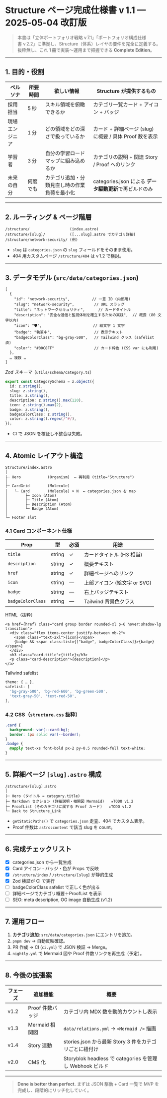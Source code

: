 # Structure ページ完成仕様書 **v 1.1 — 2025‑05‑04 改訂版**

> 本書は「立体ポートフォリオ戦略 v 7.1」「ポートフォリオ構成仕様書 v 2.2」に準拠し、Structure（体系）レイヤの要件を完全に定義する。抜粋無し、これ 1 冊で実装〜運用まで把握できる **Complete Edition**。

---

## 1. 目的・役割

| ペルソナ    | 所要時間 | 欲しい情報                  | Structure が提供するもの                      |
| ------- | ---- | ---------------------- | -------------------------------------- |
| 採用担当    | 5 秒  | スキル領域を俯瞰できるか           | カテゴリ一覧カード + アイコン + バッジ                 |
| 現場エンジニア | 1 分  | どの領域をどの深さで扱っているか       | カード + 詳細ページ (slug) に概要 / 具体 Proof 数を表示 |
| 学習者     | 3 分  | 自分の学習ロードマップに組み込めるか     | カテゴリの説明 + 関連 Story / Proof へのリンク       |
| 未来の自分   | 何度でも | カテゴリ追加・分類見直し時の作業負荷を最小化 | categories.json による **データ駆動更新**で再ビルドのみ |

---

## 2. ルーティング & ページ階層

```
/structure/                  (index.astro)
/structure/[slug]/           ([...slug].astro でカテゴリ詳細)
/structure/network-security/ (例)
```

* `slug` は `categories.json` の `slug` フィールドをそのまま使用。
* 404 用カスタムページ `/structure/404` は v 1.2 で検討。

---

## 3. データモデル (`src/data/categories.json`)

```jsonc
[
  {
    "id": "network-security",          // 一意 ID (内部用)
    "slug": "network-security",         // URL スラッグ
    "title": "ネットワークセキュリティ",      // カードタイトル
    "description": "安全な通信と監視体制を確立するための実践",  // 概要 (80 文字以内)
    "icon": "🛡️",                       // 絵文字 1 文字
    "badge": "執筆中",                   // 表示テキスト
    "badgeColorClass": "bg-gray-500",   // Tailwind クラス (safelist 済)
    "color": "#00C8FF"                  // カード枠色 (CSS var にも利用)
  },
  … 複数 …
]
```

*Zod スキーマ*（`utils/schema/category.ts`）

```ts
export const CategorySchema = z.object({
  id: z.string(),
  slug: z.string(),
  title: z.string(),
  description: z.string().max(120),
  icon: z.string().max(2),
  badge: z.string(),
  badgeColorClass: z.string(),
  color: z.string().regex(/^#/),
});
```

* CI で JSON を検証し不整合は失敗。

---

## 4. Atomic レイアウト構造

```text
Structure/index.astro
│
├─ Hero            (Organism)  ← 再利用 (title="Structure")
│
├─ CardGrid        (Molecule)
│   └─ Card        (Molecule) × N  ← categories.json を map
│        ├─ Icon (Atom)
│        ├─ Title (Atom)
│        ├─ Description (Atom)
│        └─ Badge (Atom)
│
└─ Footer slot
```

### 4.1 Card コンポーネント仕様

| Prop              | 型      | 必須 | 用途                  |
| ----------------- | ------ | -- | ------------------- |
| `title`           | string | ✓  | カードタイトル (H3 相当)     |
| `description`     | string | ✓  | 概要テキスト              |
| `href`            | string | ✓  | 詳細ページへのリンク          |
| `icon`            | string | —  | 上部アイコン (絵文字 or SVG) |
| `badge`           | string | —  | 右上バッジテキスト           |
| `badgeColorClass` | string | —  | Tailwind 背景色クラス     |

HTML（抜粋）

```astro
<a href={href} class="card group border rounded-xl p-6 hover:shadow-lg transition">
  <div class="flex items-center justify-between mb-2">
    <span class="text-2xl">{icon}</span>
    {badge && <span class:list={["badge", badgeColorClass]}>{badge}</span>}
  </div>
  <h3 class="card-title">{title}</h3>
  <p class="card-description">{description}</p>
</a>
```

Tailwind safelist

```js
theme: { … },
safelist: [
  'bg-gray-500', 'bg-red-600', 'bg-green-500',
  'text-gray-50', 'text-red-50',
],
```

### 4.2 CSS（`structure.css` 抜粋）

```css
.card {
  background: var(--card-bg);
  border: 1px solid var(--border);
}
.badge {
  @apply text-xs font-bold px-2 py-0.5 rounded-full text-white;
}
```

---

## 5. 詳細ページ `[slug].astro` 構成

```text
/structure/[slug].astro
│
├─ Hero (タイトル = category.title)
├─ Markdown セクション (詳細説明・相関図 Mermaid)   ★TODO v1.2
├─ ProofList (そのカテゴリに属する Proof カード)   ★TODO v1.2
└─ Back to Structure_Link
```

* `getStaticPaths()` で `categories.json` 走査、404 でカスタム表示。
* Proof 件数は `astro:content` で該当 slug を count。

---

## 6. 完成チェックリスト

* [x] categories.json から一覧生成
* [x] Card アイコン・バッジ・色が Props で反映
* [x] `/structure/index` / `/structure/[slug]` が静的生成
* [x] Zod 検証が CI で実行
* [ ] badgeColorClass safelist で正しく色が出る
* [ ] 詳細ページでカテゴリ概要＋ProofList を表示
* [ ] SEO: meta description, OG image 自動生成 (v1.2)

---

## 7. 運用フロー

1. **カテゴリ追加**: `src/data/categories.json` にエントリを追加。
2. `pnpm dev` → 自動反映確認。
3. PR 作成 → CI (`ci.yml`) で JSON 検証 → Merge。
4. `nightly.yml` で Mermaid 図や Proof 件数リンクを再生成（予定）。

---

## 8. 今後の拡張案

| フェーズ | 追加機能        | 概要                                               |
| ---- | ----------- | ------------------------------------------------ |
| v1.2 | Proof 件数バッジ | カテゴリ内 MDX 数を動的カウントし表示                            |
| v1.3 | Mermaid 相関図 | `data/relations.yml` → `<Mermaid />` 描画          |
| v1.4 | Story 連動    | stories.json から最新 Story 3 件をカテゴリごとに紐付け           |
| v2.0 | CMS 化       | Storyblok headless で categories を管理し Webhook ビルド |

---

> **Done is better than perfect.** まずは JSON 駆動 + Card 一覧で MVP を完成し、段階的にリッチ化していく。
